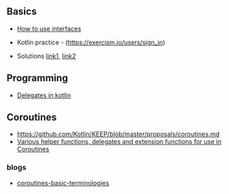 ## Basics

* [How to use interfaces](https://medium.com/@rameshprasad/supercharged-interfaces-in-kotlin-53c506c53612)

* Kotlin practice - (https://exercism.io/users/sign_in)
* Solutions [link1](https://github.com/axrn/exercism-kotlin-solutions), [link2](https://github.com/rojiani/kotlin-exercism/blob/master/luhn/src/test/kotlin/LuhnTest.kt)

## Programming
* [Delegates in kotlin](https://proandroiddev.com/delegation-in-kotlin-e1efb849641)

## Coroutines

* https://github.com/Kotlin/KEEP/blob/master/proposals/coroutines.md
* [Various helper functions, delegates and extension functions for use in Coroutines](https://github.com/flatcircle/CoroutineHelper)
  
### blogs

* [coroutines-basic-terminologies](https://android.jlelse.eu/coroutines-basic-terminologies-and-usage-b4242bd1b2a4)
  
  


